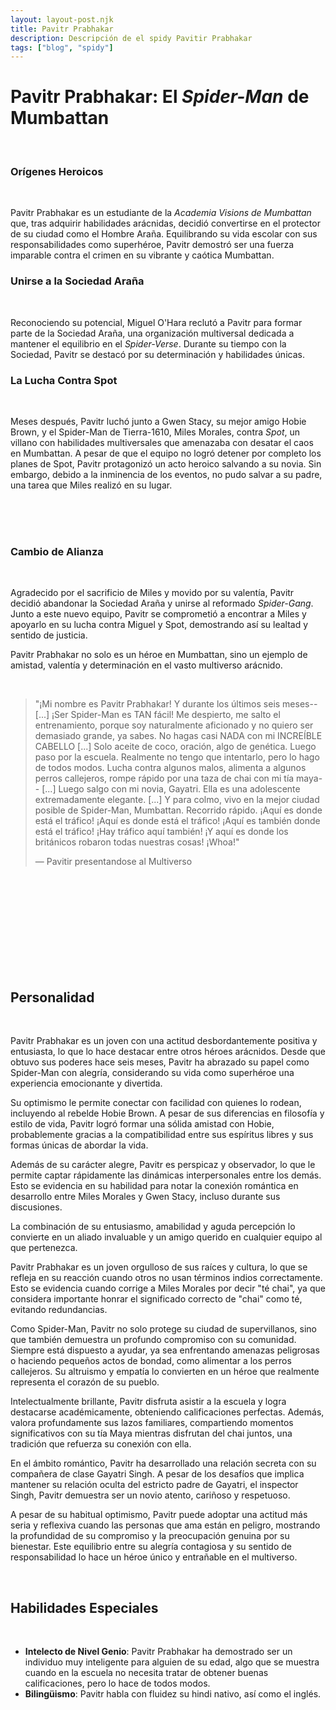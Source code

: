 ```yaml
---
layout: layout-post.njk
title: Pavitr Prabhakar
description: Descripción de el spidy Pavitir Prabhakar
tags: ["blog", "spidy"]
---
```


# Pavitr Prabhakar: El *Spider-Man* de Mumbattan
<br>

<div class="container">
 <section class="row">
   <article class= "col-lg-6">

### **Orígenes Heroicos**  
<br>

Pavitr Prabhakar es un estudiante de la *Academia Visions de Mumbattan* que, tras adquirir habilidades arácnidas, decidió convertirse en el protector de su ciudad como el Hombre Araña. Equilibrando su vida escolar con sus responsabilidades como superhéroe, Pavitr demostró ser una fuerza imparable contra el crimen en su vibrante y caótica Mumbattan.  

### **Unirse a la Sociedad Araña**  
<br>

Reconociendo su potencial, Miguel O'Hara reclutó a Pavitr para formar parte de la Sociedad Araña, una organización multiversal dedicada a mantener el equilibrio en el *Spider-Verse*. Durante su tiempo con la Sociedad, Pavitr se destacó por su determinación y habilidades únicas.  

### **La Lucha Contra Spot**  
<br>

Meses después, Pavitr luchó junto a Gwen Stacy, su mejor amigo Hobie Brown, y el Spider-Man de Tierra-1610, Miles Morales, contra *Spot*, un villano con habilidades multiversales que amenazaba con desatar el caos en Mumbattan. A pesar de que el equipo no logró detener por completo los planes de Spot, Pavitr protagonizó un acto heroico salvando a su novia. Sin embargo, debido a la inminencia de los eventos, no pudo salvar a su padre, una tarea que Miles realizó en su lugar.  



</article>
<article class="col-lg-6 p-3 d-none d-sm-block">
 <br><br>
   <img src="/img/pavitir1.jpg" alt=""  class="img-fluid"  >
  </article>            
  </section>              
</div>
<br>

### **Cambio de Alianza**  
<br>

Agradecido por el sacrificio de Miles y movido por su valentía, Pavitr decidió abandonar la Sociedad Araña y unirse al reformado *Spider-Gang*. Junto a este nuevo equipo, Pavitr se comprometió a encontrar a Miles y apoyarlo en su lucha contra Miguel y Spot, demostrando así su lealtad y sentido de justicia.  

Pavitr Prabhakar no solo es un héroe en Mumbattan, sino un ejemplo de amistad, valentía y determinación en el vasto multiverso arácnido.

<br>
<div class="container p-3 border">

> "¡Mi nombre es Pavitr Prabhakar! Y durante los últimos seis meses-- [...] ¡Ser Spider-Man es TAN fácil! Me despierto, me salto el entrenamiento, porque soy naturalmente aficionado y no quiero ser demasiado grande, ya sabes. No hagas casi NADA con mi INCREÍBLE CABELLO [...] Solo aceite de coco, oración, algo de genética. Luego paso por la escuela. Realmente no tengo que intentarlo, pero lo hago de todos modos. Lucha contra algunos malos, alimenta a algunos perros callejeros, rompe rápido por una taza de chai con mi tía maya-- [...] Luego salgo con mi novia, Gayatri. Ella es una adolescente extremadamente elegante. [...] Y para colmo, vivo en la mejor ciudad posible de Spider-Man, Mumbattan. Recorrido rápido. ¡Aquí es donde está el tráfico! ¡Aquí es donde está el tráfico! ¡Aquí es también donde está el tráfico! ¡Hay tráfico aquí también! ¡Y aquí es donde los británicos robaron todas nuestras cosas! ¡Whoa!"
>
> ―  Pavitir presentandose al Multiverso

</div>
<br><br>

<div class="container">
 <section class="row">
 <article class="  col-lg-6 d-none d-sm-block" >
   <br><br><br><br><br>
   <img src="/img/pavitir2.webp" alt=""  class="img-fluid" >
  </article>
 <article class="col-lg-6 ">
<br><br>


## Personalidad
<br>

Pavitr Prabhakar es un joven con una actitud desbordantemente positiva y entusiasta, lo que lo hace destacar entre otros héroes arácnidos. Desde que obtuvo sus poderes hace seis meses, Pavitr ha abrazado su papel como Spider-Man con alegría, considerando su vida como superhéroe una experiencia emocionante y divertida.  

Su optimismo le permite conectar con facilidad con quienes lo rodean, incluyendo al rebelde Hobie Brown. A pesar de sus diferencias en filosofía y estilo de vida, Pavitr logró formar una sólida amistad con Hobie, probablemente gracias a la compatibilidad entre sus espíritus libres y sus formas únicas de abordar la vida.  

Además de su carácter alegre, Pavitr es perspicaz y observador, lo que le permite captar rápidamente las dinámicas interpersonales entre los demás. Esto se evidencia en su habilidad para notar la conexión romántica en desarrollo entre Miles Morales y Gwen Stacy, incluso durante sus discusiones.  

La combinación de su entusiasmo, amabilidad y aguda percepción lo convierte en un aliado invaluable y un amigo querido en cualquier equipo al que pertenezca.

Pavitr Prabhakar es un joven orgulloso de sus raíces y cultura, lo que se refleja en su reacción cuando otros no usan términos indios correctamente. Esto se evidencia cuando corrige a Miles Morales por decir "té chai", ya que considera importante honrar el significado correcto de "chai" como té, evitando redundancias.

Como Spider-Man, Pavitr no solo protege su ciudad de supervillanos, sino que también demuestra un profundo compromiso con su comunidad. Siempre está dispuesto a ayudar, ya sea enfrentando amenazas peligrosas o haciendo pequeños actos de bondad, como alimentar a los perros callejeros. Su altruismo y empatía lo convierten en un héroe que realmente representa el corazón de su pueblo.

Intelectualmente brillante, Pavitr disfruta asistir a la escuela y logra destacarse académicamente, obteniendo calificaciones perfectas. Además, valora profundamente sus lazos familiares, compartiendo momentos significativos con su tía Maya mientras disfrutan del chai juntos, una tradición que refuerza su conexión con ella.

En el ámbito romántico, Pavitr ha desarrollado una relación secreta con su compañera de clase Gayatri Singh. A pesar de los desafíos que implica mantener su relación oculta del estricto padre de Gayatri, el inspector Singh, Pavitr demuestra ser un novio atento, cariñoso y respetuoso.

A pesar de su habitual optimismo, Pavitr puede adoptar una actitud más seria y reflexiva cuando las personas que ama están en peligro, mostrando la profundidad de su compromiso y la preocupación genuina por su bienestar. Este equilibrio entre su alegría contagiosa y su sentido de responsabilidad lo hace un héroe único y entrañable en el multiverso.

</article>            
  </section>              
</div>
<br>


## Habilidades Especiales
<br>

<section class="text-start">

 - **Intelecto de Nivel Genio**: Pavitr Prabhakar ha demostrado ser un individuo muy inteligente para alguien de su edad, algo que se muestra cuando en la escuela no necesita tratar de obtener buenas calificaciones, pero lo hace de todos modos.
 - **Bilingüismo**: Pavitr habla con fluidez su hindi nativo, así como el inglés.
</section> 